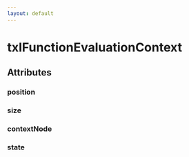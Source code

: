 ```yaml
---
layout: default
---
```


# txIFunctionEvaluationContext #

## Attributes ##

### position ###

### size ###

### contextNode ###

### state ###
